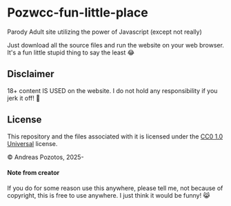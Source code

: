 # Pozwcc-fun-little-place
Parody Adult site utilizing the power of Javascript (except not really)

Just download all the source files and run the website on your web browser. It's a fun little stupid thing to say the least 😂

## Disclaimer
18+ content IS USED on the website. I do not hold any responsibility if you jerk it off! 🥵

## License

This repository and the files associated with it is licensed under the [CC0 1.0 Universal](https://creativecommons.org/publicdomain/zero/1.0/) license.  

© Andreas Pozotos, 2025- 

#### Note from creator
  If you do for some reason use this anywhere, please tell me, not because of copyright, this is free to use anywhere. I just think it would be funny! 😹
